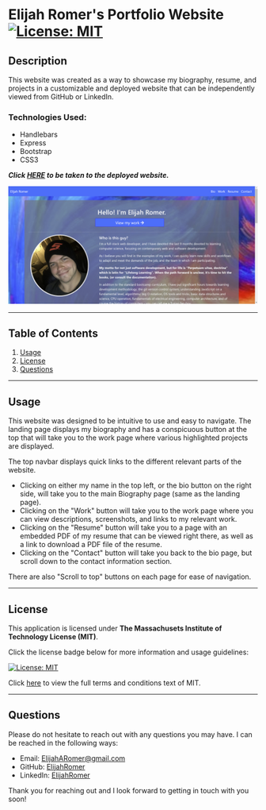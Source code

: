 # Elijah Romer's Portfolio Website [![License: MIT](https://img.shields.io/badge/License-MIT-yellow.svg "Click for more information on the Massachusets Institute of Technology License (MIT)")](https://opensource.org/licenses/MIT)
  
  ## Description
  This website was created as a way to showcase my biography, resume, and projects in a customizable and deployed website that can be independently viewed from GitHub or LinkedIn.

### Technologies Used:
* Handlebars
* Express
* Bootstrap
* CSS3

_**Click [HERE](https://elijahromer.herokuapp.com/) to be taken to the deployed website.**_

  
  ![Portfolio Screenshot](public/images/screenshot.jpg "Portfolio Screenshot")

  ---
## Table of Contents
  1. [Usage](#usage)
  1. [License](#license)
  1. [Questions](#questions)

  ---
  
  ## Usage
    
This website was designed to be intuitive to use and easy to navigate. The landing page displays my biography and has a conspicuous button at the top that will take you to the work page where various highlighted projects are displayed. 

The top navbar displays quick links to the different relevant parts of the website. 
* Clicking on either my name in the top left, or the bio button on the right side, will take you to the main Biography page (same as the landing page).
* Clicking on the "Work" button will take you to the work page where you can view descriptions, screenshots, and links to my relevant work. 
* Clicking on the "Resume" button will take you to a page with an embedded PDF of my resume that can be viewed right there, as well as a link to download a PDF file of the resume. 
* Clicking on the "Contact" button will take you back to the bio page, but scroll down to the contact information section. 

There are also "Scroll to top" buttons on each page for ease of navigation.


---

## License
  
  This application is licensed under **The Massachusets Institute of Technology License (MIT)**.
  
  Click the license badge below for more information and usage guidelines:
  
  [![License: MIT](https://img.shields.io/badge/License-MIT-yellow.svg "Click for more information on the Massachusets Institute of Technology License (MIT)")](https://opensource.org/licenses/MIT)
  
  Click [here](https://www.mit.edu/~amini/LICENSE.md
  "MIT Full Terms and Conditions") to view the full terms and conditions text of MIT.
  
  ---
  
  ## Questions
  
Please do not hesitate to reach out with any questions you may have. I can be reached in the following ways:

* Email: [ElijahARomer@gmail.com](mailto:ElijahARomer@gmail.com)
* GitHub: [ElijahRomer](http://www.github.com/ElijahRomer)
* LinkedIn: [ElijahRomer](https://www.linkedin.com/in/elijahromer/)


Thank you for reaching out and I look forward to getting in touch with you soon!



